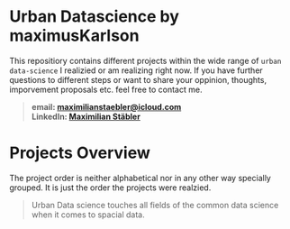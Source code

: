 # Urban Datascience by maximusKarlson

This repositiory contains different projects within the wide range of `urban data-science` I realizied or am realizing right now. If you have further questions to different steps or want to share your oppinion, thoughts, imporvement proposals etc. feel free to contact me.

> **email: [maximilianstaebler@icloud.com](mailto:maximilianstaebler@icloud.com)**  
> **LinkedIn: [Maximilian Stäbler](https://www.linkedin.com/in/maximilianstaebler/)**

# Projects Overview

The project order is neither alphabetical nor in  any other way specially grouped. It is just the order the projects were realzied.

>Urban Data science touches all fields of the common data science when it comes to spacial data.